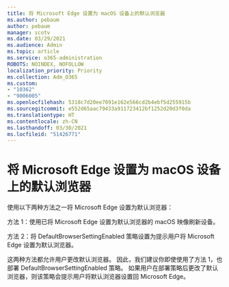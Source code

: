 ```yaml
---
title: 将 Microsoft Edge 设置为 macOS 设备上的默认浏览器
ms.author: pebaum
author: pebaum
manager: scotv
ms.date: 03/29/2021
ms.audience: Admin
ms.topic: article
ms.service: o365-administration
ROBOTS: NOINDEX, NOFOLLOW
localization_priority: Priority
ms.collection: Adm_O365
ms.custom:
- "10362"
- "9006005"
ms.openlocfilehash: 5318c7d20ee7091e162e566cd2b4ebf5d255915b
ms.sourcegitcommit: e552d65aac79433a911723412bf1252d20d3f0da
ms.translationtype: HT
ms.contentlocale: zh-CN
ms.lasthandoff: 03/30/2021
ms.locfileid: "51426771"
---
```

# <a name="set-microsoft-edge-as-the-default-browser-on-a-macos-device"></a>将 Microsoft Edge 设置为 macOS 设备上的默认浏览器

使用以下两种方法之一将 Microsoft Edge 设置为默认浏览器：

方法 1：使用已将 Microsoft Edge 设置为默认浏览器的 macOS 映像刷新设备。

方法 2：将 DefaultBrowserSettingEnabled 策略设置为提示用户将 Microsoft Edge 设置为默认浏览器。

这两种方法都允许用户更改默认浏览器。 因此，我们建议你即使使用了方法 1，也部署 DefaultBrowserSettingEnabled 策略。 如果用户在部署策略后更改了默认浏览器，则该策略会提示用户将默认浏览器设置回 Microsoft Edge。
